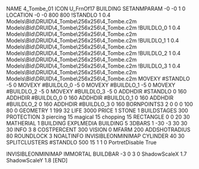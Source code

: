 NAME 4_Tombe_01
ICON U_FrnOf17
BUILDING
SETANMPARAM -0 -0 1 0
LOCATION -0 -0 800 800
!STANDLO      1 0.4 Models\Bld\DRUID\4_Tombe\256x256\4_Tombe.c2m Models\Bld\DRUID\4_Tombe\256x256\4_Tombe.c2m 
!BUILDLO_0    1 0.4 Models\Bld\DRUID\4_Tombe\256x256\4_Tombe.c2m Models\Bld\DRUID\4_Tombe\256x256\4_Tombe.c2m 
!BUILDLO_1    1 0.4 Models\Bld\DRUID\4_Tombe\256x256\4_Tombe.c2m Models\Bld\DRUID\4_Tombe\256x256\4_Tombe.c2m 
!BUILDLO_2    1 0.4 Models\Bld\DRUID\4_Tombe\256x256\4_Tombe.c2m Models\Bld\DRUID\4_Tombe\256x256\4_Tombe.c2m 
!BUILDLO_3    1 0.4 Models\Bld\DRUID\4_Tombe\256x256\4_Tombe.c2m Models\Bld\DRUID\4_Tombe\256x256\4_Tombe.c2m 
MOVEXY #STANDLO   -5 0
MOVEXY #BUILDLO_0 -5 0
MOVEXY #BUILDLO_1 -5 0
MOVEXY #BUILDLO_2 -5 0
MOVEXY #BUILDLO_3 -5 0
ADDHDIR #STANDLO 0 160
ADDHDIR #BUILDLO_0 0 160
ADDHDIR #BUILDLO_1 0 160
ADDHDIR #BUILDLO_2 0 160
ADDHDIR #BUILDLO_3 0 160
BORNPOINTS3 2 0 0 0 100 80 0
GEOMETRY 1 199 32
LIFE     3000
PRICE 1 STONE 1
BUILDSTAGES 300
PROTECTION 3 piercing 15 magical 15 chopping 15
RECTANGLE    0 0 20 30
MATHERIAL 1 BUILDING
EXPLMEDIA BUILDING 5
3DBARS 1 -30 -3 30 30 30
INFO 3 8
COSTPERCENT 300
VISION 0
MFARM 200
ADDSHOTRADIUS 80
ROUNDLOCK 3
NOALTINFO
INVISIBLEONMINIMAP
CYLINDER 40 30
SPLITCLUSTERS #STANDLO 500 15 1 1 0
PortretDisable True

INVISIBLEONMINIMAP
IMMORTAL
BUILDBAR -3 0 3 0
ShadowScaleX 1.7
ShadowScaleY 1.8
[END]
